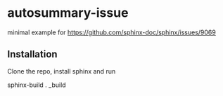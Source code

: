 # autosummary-issue

minimal example for https://github.com/sphinx-doc/sphinx/issues/9069

## Installation

Clone the repo, install sphinx and run

sphinx-build . _build
